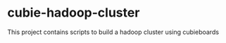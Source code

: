 cubie-hadoop-cluster
====================
This project contains scripts to build a hadoop cluster using cubieboards
